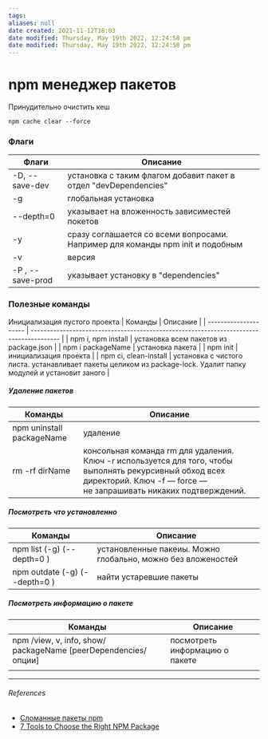 ```yaml
---
tags: 
aliases: null
date created: 2021-11-12T18:03
date modified: Thursday, May 19th 2022, 12:24:58 pm
date modified: Thursday, May 19th 2022, 12:24:58 pm
---
```


# npm менеджер пакетов

		
Принудительно очистить кеш

```
npm cache clear --force
```

### Флаги

| Флаги             | Описание                                                                       |
| ----------------- | ------------------------------------------------------------------------------ |
| -D, --save-dev    | установка с таким флагом добавит пакет в отдел "devDependencies"               |
| -g                | глобальная установка                                                           |
| --depth=0         | указывает на вложенность зависиместей покетов                                  |
| -y                | сразу соглашается со всеми вопросами. Например для команды npm init и подобным |
| -v                | версия                                                                         |
| -P ,  --save-prod | указывает установку в "dependencies"                                           |
	

### Полезные команды

Инициализация пустого проекта
| Команды               | Описание                                                                                |
| --------------------- | --------------------------------------------------------------------------------------- |
| npm i, npm install    | установка всем пакетов из package.json                                                  |
| npm i packageName     | установка пакета                                                                        |
| npm init              | инициализация проекта                                                                   |
| npm ci, clean-install | установка с чистого листа. устанавливает пакеты целиком  из  package-lock. Удалит папку модулей и установит заного |

##### Удаление пакетов

| Команды                   | Описание                                                                                                                                                                       |
| ------------------------- | ------------------------------------------------------------------------------------------------------------------------------------------------------------------------------ |
| npm uninstall packageName | удаление                                                                                                                                                                       |
| rm -rf dirName            | консольная команда rm для удаления. Ключ -r используется для того, чтобы выполнять рекурсивный обход всех директорий.  Ключ -f — force — не запрашивать никаких подтверждений. |

##### Посмотреть что установленно

| Команды                           | Описание                                                     |
| --------------------------------- | ------------------------------------------------------------ |
| npm list  (-g) (--depth=0  )      | установленные пакеиы. Можно глобально, можно без вложеностей |
| npm outdate    (-g) (--depth=0  ) | найти устаревшие пакеты                                      |
													  

##### Посмотреть информацию о пакете

| Команды                                                        | Описание                       |
| -------------------------------------------------------------- | ------------------------------ |
| npm /view, v, info, show/ packageName [peerDependencies/опции] | посмотреть информацию о пакете |
|                                                                |                                |
													  

---

###### References

- [Сломанные пакеты npm](https://www.youtube.com/watch?v=2AVs-Yh1bS8)
- [7 Tools to Choose the Right NPM Package](https://javascript.plainenglish.io/7-tools-to-choose-the-right-npm-package-7baf47259ae0)